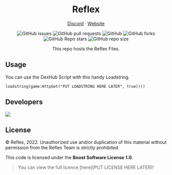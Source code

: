 <h1 align="center">
Reflex
</h1>

<p align="center">
<a target="_blank" href="https://discord.gg/Vccbsgtbw4">Discord</a> · 
<a target="_blank" href="COMING SOON">Website</a>
</p>

<div align='center'>
  
![GitHub issues](https://img.shields.io/github/issues/Te1amon/Reflex?logo=github&style=flat-square) 
![GitHub pull requests](https://img.shields.io/github/issues-pr/Te1amon/Reflex?label=Pull%20requests&logo=github&style=flat-square) 
![GitHub](https://img.shields.io/github/license/Te1amon/Reflex?label=Licence&logo=github&style=flat-square) 
![GitHub forks](https://img.shields.io/github/forks/Te1amon/Reflex?label=Forks&logo=github&style=flat-square) 
![GitHub Repo stars](https://img.shields.io/github/stars/Te1amon/Reflex?color=yellow&label=Stars&logo=github&style=flat-square) 
![GitHub repo size](https://img.shields.io/github/repo-size/Te1amon/Reflex?label=Repo%20size&logo=github&style=flat-square) 

This repo hosts the Reflex Files.
  
</div>

## Usage

You can use the DexHub Script with this handy Loadstring.
```
loadstring(game:HttpGet("PUT LOADSTRING HERE LATER", true))()
```

## Developers

<img src="https://contrib.rocks/image?repo=Te1amon/Reflex" />

## License

© Reflex, 2022. Unauthorized use and/or duplication of this material without permission from the Reflex Team is strictly prohibited.

This code is licensed under the **Boost Software License 1.0**.

> You can view the full licence [here](PUT LICENSE HERE LATER)!
